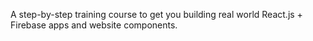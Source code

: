 A step-by-step training course to get you building real world React.js + Firebase apps and website components.
